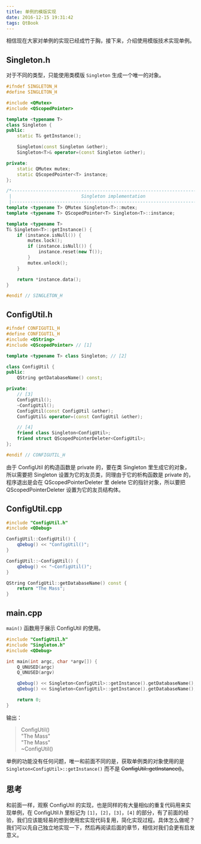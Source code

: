```yaml
---
title: 单例的模版实现
date: 2016-12-15 19:31:42
tags: QtBook
---
```

相信现在大家对单例的实现已经成竹于胸，接下来，介绍使用模版技术实现单例。

## Singleton.h

对于不同的类型，只能使用类模版 `Singleton` 生成一个唯一的对象。

```cpp
#ifndef SINGLETON_H
#define SINGLETON_H

#include <QMutex>
#include <QScopedPointer>

template <typename T>
class Singleton {
public:
    static T& getInstance();

    Singleton(const Singleton &other);
    Singleton<T>& operator=(const Singleton &other);

private:
    static QMutex mutex;
    static QScopedPointer<T> instance;
};

/*-----------------------------------------------------------------------------|
 |                          Singleton implementation                           |
 |----------------------------------------------------------------------------*/
template <typename T> QMutex Singleton<T>::mutex;
template <typename T> QScopedPointer<T> Singleton<T>::instance;

template <typename T>
T& Singleton<T>::getInstance() {
    if (instance.isNull()) {
        mutex.lock();
        if (instance.isNull()) {
            instance.reset(new T());
        }
        mutex.unlock();
    }

    return *instance.data();
}

#endif // SINGLETON_H
```

## ConfigUtil.h

```cpp
#ifndef CONFIGUTIL_H
#define CONFIGUTIL_H
#include <QString>
#include <QScopedPointer> // [1]

template <typename T> class Singleton; // [2]

class ConfigUtil {
public:
    QString getDatabaseName() const;

private:
    // [3]
    ConfigUtil();
    ~ConfigUtil();
    ConfigUtil(const ConfigUtil &other);
    ConfigUtil& operator=(const ConfigUtil &other);

    // [4]
    friend class Singleton<ConfigUtil>;
    friend struct QScopedPointerDeleter<ConfigUtil>;
};

#endif // CONFIGUTIL_H
```

由于 ConfigUtil 的构造函数是 private 的，要在类 Singleton 里生成它的对象，所以需要把 Singleton 设置为它的友员类，同理由于它的析构函数是 private 的，程序退出是会在 QScopedPointerDeleter 里 delete 它的指针对象，所以要把 QScopedPointerDeleter 设置为它的友员结构体。

## ConfigUtil.cpp

```cpp
#include "ConfigUtil.h"
#include <QDebug>

ConfigUtil::ConfigUtil() {
    qDebug() << "ConfigUtil()";
}

ConfigUtil::~ConfigUtil() {
    qDebug() << "~ConfigUtil()";
}

QString ConfigUtil::getDatabaseName() const {
    return "The Mass";
}
```

## main.cpp
`main()` 函数用于展示 ConfigUtil 的使用。

```cpp
#include "ConfigUtil.h"
#include "Singleton.h"
#include <QDebug>

int main(int argc, char *argv[]) {
    Q_UNUSED(argc)
    Q_UNUSED(argv)

    qDebug() << Singleton<ConfigUtil>::getInstance().getDatabaseName();
    qDebug() << Singleton<ConfigUtil>::getInstance().getDatabaseName();

    return 0;
}
```
输出：
> ConfigUtil()  
> "The Mass"  
> "The Mass"  
> ~ConfigUtil()

单例的功能没有任何问题，唯一和前面不同的是，获取单例类的对象使用的是 `Singleton<ConfigUtil>::getInstance()` 而不是 ~~ConfigUtil::getInstance()~~。

## 思考
和前面一样，观察 ConfigUtil 的实现，也是同样的有大量相似的重复代码用来实现单例，在 ConfigUtil.h 里标记为 `[1]`，`[2]`，`[3]`，`[4]` 的部分，有了前面的经验，我们应该能轻易的想到使用宏实现代码复用，简化实现过程。具体怎么做呢？我们可以先自己独立地实现一下，然后再阅读后面的章节，相信对我们会更有启发意义。
